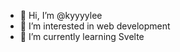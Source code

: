 - 👋 Hi, I’m @kyyyylee
- 👀 I’m interested in web development
- 🌱 I’m currently learning Svelte


<!---
kyyyylee/kyyyylee is a ✨ special ✨ repository because its `README.md` (this file) appears on your GitHub profile.
You can click the Preview link to take a look at your changes.
--->
